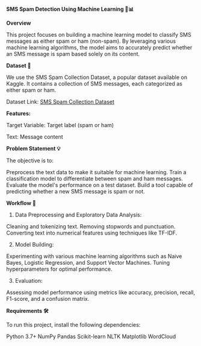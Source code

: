 **SMS Spam Detection Using Machine Learning 📱📊**

**Overview**

This project focuses on building a machine learning model to classify SMS messages as either spam or ham (non-spam). By leveraging various machine learning algorithms, the model aims to accurately predict whether an SMS message is spam based solely on its content.

**Dataset 📂**

We use the SMS Spam Collection Dataset, a popular dataset available on Kaggle. It contains a collection of SMS messages, each categorized as either spam or ham.

Dataset Link: [SMS Spam Collection Dataset](https://www.kaggle.com/datasets/uciml/sms-spam-collection-dataset/data)

**Features:**

Target Variable: Target label (spam or ham)

Text: Message content

**Problem Statement 💡**

The objective is to:

Preprocess the text data to make it suitable for machine learning.
Train a classification model to differentiate between spam and ham messages.
Evaluate the model's performance on a test dataset.
Build a tool capable of predicting whether a new SMS message is spam or not.

**Workflow 🚀**

1. Data Preprocessing and Exploratory Data Analysis:

Cleaning and tokenizing text.
Removing stopwords and punctuation.
Converting text into numerical features using techniques like TF-IDF.

2. Model Building:

Experimenting with various machine learning algorithms such as Naive Bayes, Logistic Regression, and Support Vector Machines.
Tuning hyperparameters for optimal performance.

3. Evaluation:

Assessing model performance using metrics like accuracy, precision, recall, F1-score, and a confusion matrix.


**Requirements 🛠️**

To run this project, install the following dependencies:

Python 3.7+
NumPy
Pandas
Scikit-learn
NLTK
Matplotlib
WordCloud
